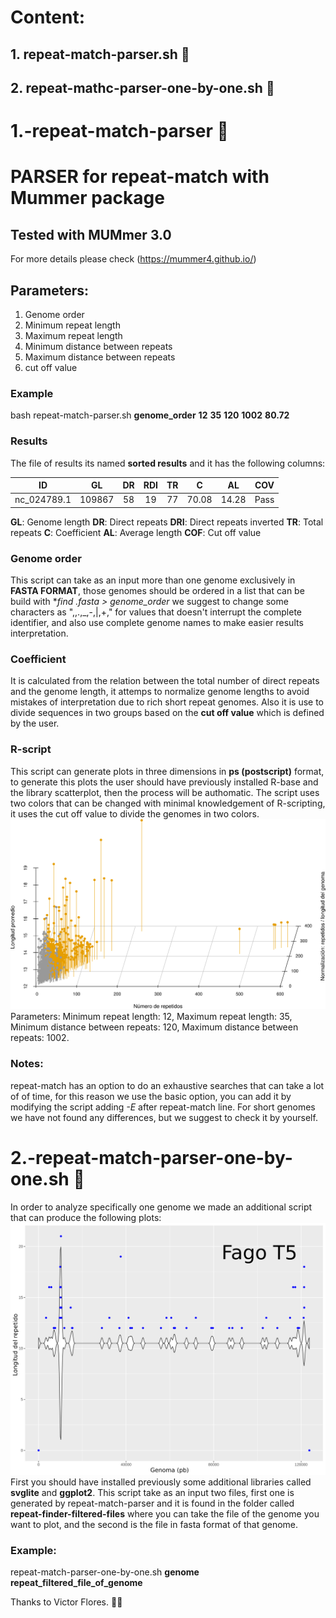 # Content:
## 1. repeat-match-parser.sh :repeat:
## 2. repeat-mathc-parser-one-by-one.sh :repeat:

# 1.-repeat-match-parser :repeat:
# PARSER for repeat-match with Mummer package
## Tested with MUMmer 3.0
For more details please check (https://mummer4.github.io/)
## Parameters:
1. Genome order
2. Minimum repeat length
3. Maximum repeat length
4. Minimum distance between repeats
5. Maximum distance between repeats
6. cut off value

### Example 
bash repeat-match-parser.sh **genome_order** **12** **35** **120** **1002** **80.72**
### Results
The file of results its named **sorted results** and it has the following columns:

| ID | GL     | DR | RDI| TR | C   | AL    | COV |
| :-------:     | :----: | :-:| :-:| :-:| :-: | :-----:|:---:|
| nc_024789.1   |  109867| 58 | 19 | 77 |70.08| 14.28  | Pass|

**GL**: Genome length
**DR**: Direct repeats
**DRI**: Direct repeats inverted
**TR**: Total repeats 
**C**: Coefficient
**AL**: Average length
**COF**: Cut off value

### Genome order
This script can take as an input more than one genome exclusively in **FASTA FORMAT**, those genomes should be ordered in a list that can be build with **find *.fasta > genome_order**
we suggest to change some characters as ",,.,_,-,|,+," for values that doesn't interrupt the complete identifier, and also use complete genome names to make easier results interpretation.

### Coefficient
It is calculated from the relation between the total number of direct repeats and the genome length, it attemps to normalize genome lengths to avoid mistakes of interpretation due to rich short repeat genomes. Also it is use to divide sequences in two groups based on the **cut off value** which is defined by the user.

### R-script
This script can generate plots in three dimensions in **ps (postscript)** format, to generate this plots the user should have previously installed R-base and the library scatterplot, then the process will be authomatic. The script uses two colors that can be changed with minimal knowledgement of R-scripting, it uses the cut off value to divide the genomes in two colors.
![repeat_analysis](repeat-match-parser.png "Repeat analysis")
Parameters: Minimum repeat length: 12, Maximum repeat length: 35, Minimum distance between repeats: 120, Maximum distance between repeats: 1002.
### Notes:
repeat-match has an option to do an exhaustive searches that can take a lot of of time, for this reason we use the basic option, you can add it by modifying the script adding *-E* after repeat-match line. For short genomes we have not found any differences, but we suggest to check it by yourself.

# 2.-repeat-match-parser-one-by-one.sh :repeat:
In order to analyze specifically one genome we made an additional script that can produce the following plots:
![let](repeat-match-one-by-one.png "Análisis de repetidos")
First you should have installed previously some additional libraries called **svglite** and **ggplot2**.
This script take as an input two files, first one is generated by repeat-match-parser and it is found in the folder called **repeat-finder-filtered-files** where you can take the file of the genome you want to plot, and the second is the file in fasta format of that genome.
### Example:
repeat-match-parser-one-by-one.sh **genome** **repeat_filtered_file_of_genome**

Thanks to Victor Flores. :man_teacher:
